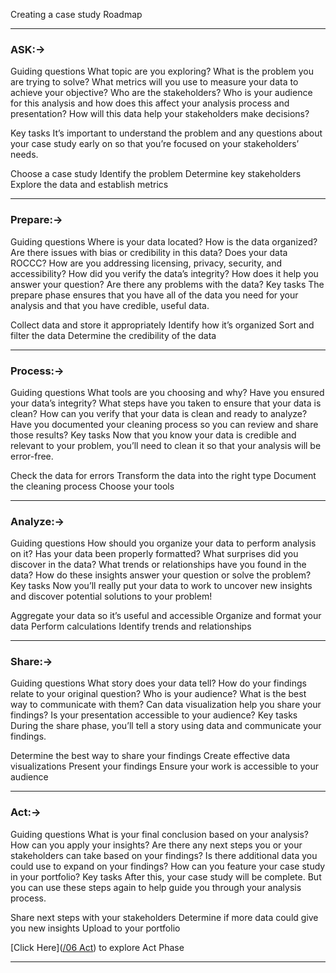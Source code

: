 Creating a case study Roadmap

----------------------------------------------------------------------------------------------------------

### ASK:->

Guiding questions
What topic are you exploring?
What is the problem you are trying to solve?
What metrics will you use to measure your data to achieve your objective? Who are the stakeholders?
Who is your audience for this analysis and how does this affect your analysis process and presentation?
How will this data help your stakeholders make decisions?


Key tasks
It’s important to understand the problem and any questions about your case study early on so that you’re focused on your stakeholders’ needs.

Choose a case study
Identify the problem
Determine key stakeholders
Explore the data and establish metrics


-----------------------------------------------------------------------------------------------------------

### Prepare:->

Guiding questions
Where is your data located?
How is the data organized?
Are there issues with bias or credibility in this data? Does your data ROCCC?
How are you addressing licensing, privacy, security, and accessibility?
How did you verify the data’s integrity?
How does it help you answer your question?
Are there any problems with the data?
Key tasks
The prepare phase ensures that you have all of the data you need for your analysis and that you have credible, useful data.

Collect data and store it appropriately
Identify how it’s organized
Sort and filter the data
Determine the credibility of the data


-----------------------------------------------------------------------------------------------------------

### Process:->

Guiding questions
What tools are you choosing and why?
Have you ensured your data’s integrity?
What steps have you taken to ensure that your data is clean?
How can you verify that your data is clean and ready to analyze?
Have you documented your cleaning process so you can review and share those results?
Key tasks
Now that you know your data is credible and relevant to your problem, you’ll need to clean it so that your analysis will be error-free.

Check the data for errors
Transform the data into the right type
Document the cleaning process
Choose your tools


-----------------------------------------------------------------------------------------------------------

### Analyze:->

Guiding questions
How should you organize your data to perform analysis on it?
Has your data been properly formatted?
What surprises did you discover in the data?
What trends or relationships have you found in the data?
How do these insights answer your question or solve the problem?
Key tasks
Now you’ll really put your data to work to uncover new insights and discover potential solutions to your problem!

Aggregate your data so it’s useful and accessible
Organize and format your data
Perform calculations
Identify trends and relationships

-----------------------------------------------------------------------------------------------------------

### Share:->

Guiding questions
What story does your data tell?
How do your findings relate to your original question?
Who is your audience? What is the best way to communicate with them?
Can data visualization help you share your findings?
Is your presentation accessible to your audience?
Key tasks
During the share phase, you’ll tell a story using data and communicate your findings.

Determine the best way to share your findings
Create effective data visualizations
Present your findings
Ensure your work is accessible to your audience


-----------------------------------------------------------------------------------------------------------

### Act:->

Guiding questions
What is your final conclusion based on your analysis?
How can you apply your insights?
Are there any next steps you or your stakeholders can take based on your findings?
Is there additional data you could use to expand on your findings?
How can you feature your case study in your portfolio?
Key tasks
After this, your case study will be complete. But you can use these steps again to help guide you through your analysis process.

Share next steps with your stakeholders
Determine if more data could give you new insights
Upload to your portfolio

[Click Here]([/06 Act](https://github.com/VaibhavFarkade/GoogleDA/tree/main/Course08:%20Google%20Data%20Analytics%20Capstone:%20Complete%20a%20Case%20Study/01%20Ask)) to explore Act Phase

-----------------------------------------------------------------------------------------------------------
